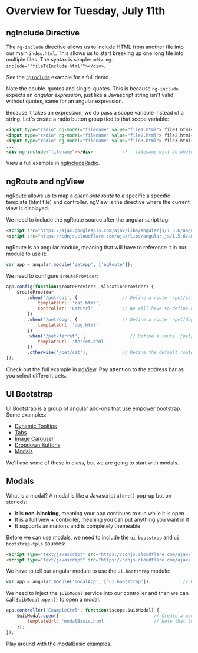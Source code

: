 Overview for Tuesday, July 11th
===============================

ngInclude Directive
---------------------

The `ng-include` directive allows us to include HTML from another file into our main `index.html`.  This allows us to start breaking up one long file into multiple files.  The syntax is simple:  `<div ng-include="'fileToInclude.html'"></div>`.

See the [`ngInclude`](https://github.com/sergei202/okcoders-class/tree/master/week6/examples/ngInclude) example for a full demo.

Note the double-quotes and single-quotes.  This is because `ng-include` expects an *angular expression*, just like a Javascript string isn't valid without quotes, same for an angular expression.

Because it takes an expression, we do pass a scope variable instead of a string.  Let's create a radio button group tied to that scope variable:

```html
<input type="radio" ng-model="filename" value="file1.html"> file1.html<br>
<input type="radio" ng-model="filename" value="file2.html"> file2.html<br>
<input type="radio" ng-model="filename" value="file3.html"> file3.html<br>
...
<div ng-include="filename"></div>			<!-- filename will be whatever option is selected above -->
```

View a full example in [ngIncludeRadio](https://github.com/sergei202/okcoders-class/tree/master/week6/examples/ngIncludeRadio).



ngRoute and ngView
------------------
ngRoute allows us to map a *client-side route* to a specific a specific template (html file) and controller. ngView is the directive where the current view is displayed.

We need to include the ngRoute source after the angular script tag:

```html
<script src="https://ajax.googleapis.com/ajax/libs/angularjs/1.5.6/angular.min.js"></script>			<!-- Include Angular -->
<script src="https://cdnjs.cloudflare.com/ajax/libs/angular.js/1.5.6/angular-route.min.js"></script>    <!-- Include ngRoute -->
```

ngRoute is an angular module, meaning that will have to reference it in our module to use it:
```js
var app = angular.module('petApp', ['ngRoute']);
```

We need to configure `$routeProvider`:
```js
app.config(function($routeProvider, $locationProvider) {
	$routeProvider
		.when('/pet/cat', {                 // Define a route '/pet/cat' that will use cat.html and CatCtrl
			templateUrl: 'cat.html',
			controller: 'CatCtrl'			// We will have to define a controller called CatCtrl for this to work
		})
		.when('/pet/dog', {                 // Define a route '/pet/dog' that will use dog.html and no controller
			templateUrl: 'dog.html'
		})
		.when('/pet/ferret', {                 // Define a route '/pet/ferret' that will use ferret.html and no controller
			templateUrl: 'ferret.html'
		})
		.otherwise('/pet/cat');             // Define the default route as /pet/cat
});
```

Check out the full example in [ngView](https://github.com/sergei202/okcoders-class/tree/master/week6/examples/ngView).  Pay attention to the address bar as you select different pets.


UI Bootstrap
------------

[UI Bootstrap](https://angular-ui.github.io/bootstrap) is a group of angular add-ons that use empower bootstrap.  Some examples:
- [Dynamic Tooltips](https://angular-ui.github.io/bootstrap/#/tooltip)
- [Tabs](https://angular-ui.github.io/bootstrap/#/tabs)
- [Image Carousel](https://angular-ui.github.io/bootstrap/#/carousel)
- [Dropdown Buttons](https://angular-ui.github.io/bootstrap/#/dropdown)
- [Modals](https://angular-ui.github.io/bootstrap/#/modal)

We'll use some of these in class, but we are going to start with modals.

Modals
------

What is a modal?  A modal is like a Javascript `alert()` pop-up but on steriods:
- It is **non-blocking**, meaning your app continues to run while it is open
- It is a full view + controller, meaning you can put anything you want in it
- It supports animations and is completely themeable

Before we can use modals, we need to include the `ui-bootstrap` and `ui-bootstrap-tpls` sources:
```html
<script type="text/javascript" src="https://cdnjs.cloudflare.com/ajax/libs/angular-ui-bootstrap/1.3.3/ui-bootstrap.min.js"></script>
<script type="text/javascript" src="https://cdnjs.cloudflare.com/ajax/libs/angular-ui-bootstrap/1.3.3/ui-bootstrap-tpls.min.js"></script>
```
We have to tell our angular module to use the `ui.bootstrap` module:
```js
var app = angular.module('modalApp', ['ui.bootstrap']);            // Define our modalApp module with ui.bootstrap as a dependency
```

We need to inject the `$uibModal` service into our controller and then we can call `$uibModal.open()` to open a modal:
```js
app.controller('ExampleCtrl', function($scope,$uibModal) {
	$uibModal.open({									// Create a modal using a template file
		templateUrl: 'modalBasic.html'					// Note that the property is 'templateUrl' and the value is a filename
	});
});
```

Play around with the [modalBasic](https://github.com/sergei202/okcoders-class/tree/master/week6/examples/modalBasic) examples.
